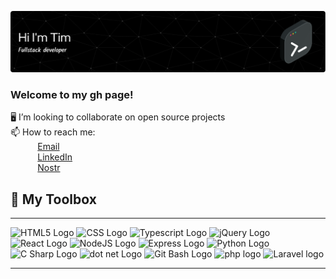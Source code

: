 ![Header](./github-header-image.png)


### Welcome to my gh page! <br>
 
:desktop_computer: I’m looking to collaborate on open source projects <br>
📫 How to reach me: <br>
&nbsp;&nbsp;&nbsp;&nbsp;&nbsp;&nbsp;&nbsp;&nbsp;&nbsp;&nbsp; [Email](timothyamburn@dev1.mailer.me) <br>
&nbsp;&nbsp;&nbsp;&nbsp;&nbsp;&nbsp;&nbsp;&nbsp;&nbsp;&nbsp; [LinkedIn](https://www.linkedin.com/in/timothy-amburn) <br>
&nbsp;&nbsp;&nbsp;&nbsp;&nbsp;&nbsp;&nbsp;&nbsp;&nbsp;&nbsp; [Nostr](https://iris.to/npub1hy8j6fcmyv3cefgalg70c6hwmzda7kqzwrykc58eurvu5rfhn4lspdpcv7)



## 🧰 My Toolbox
---

<img src="https://cdn.worldvectorlogo.com/logos/html-1.svg" alt="HTML5 Logo" width="50" height="50"/> <img src="https://logodix.com/logo/1111628.png" alt="CSS Logo" width="50" height="50"/> <img src="https://cdn.worldvectorlogo.com/logos/typescript-2.svg" alt="Typescript Logo" width="50" height="50"/>  <img src="https://logodix.com/logo/941084.gif" alt="jQuery Logo" width="50" height="50"/> <img src="https://cdn.worldvectorlogo.com/logos/react-1.svg" alt="React Logo" width="50" height="50"/> <img src="https://cdn.worldvectorlogo.com/logos/nodejs-1.svg" alt="NodeJS Logo" width="50" height="50"/> <img src="https://cdn.worldvectorlogo.com/logos/express-109.svg" alt="Express Logo" width="50" height="50"/> <img 
src="https://cdn.worldvectorlogo.com/logos/python-4.svg" alt="Python Logo" width="50" height="50"/> <img                          src="https://cdn.worldvectorlogo.com/logos/c--4.svg" alt="C Sharp Logo" width="50" height="50"/> <img src="https://cdn.worldvectorlogo.com/logos/dot-net-core-7.svg" alt="dot net Logo" width="50" height="50"/> <img src="https://cdn.worldvectorlogo.com/logos/bash-1.svg" alt="Git Bash Logo" width="50" height="50"/> <img
src="https://cdn.worldvectorlogo.com/logos/php-6.svg" alt="php logo" width="50" height="50"/> <img
src="https://cdn.worldvectorlogo.com/logos/laravel-2.svg" alt="Laravel logo" width="50" height="50"/>

---
